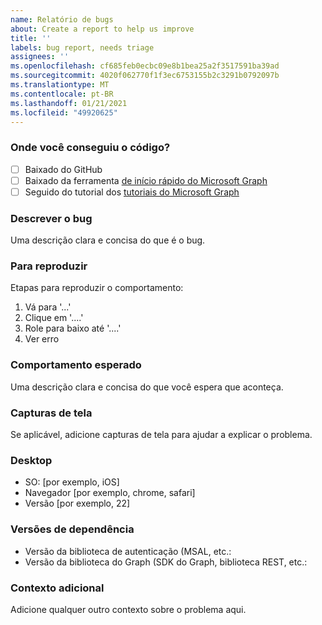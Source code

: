 ```yaml
---
name: Relatório de bugs
about: Create a report to help us improve
title: ''
labels: bug report, needs triage
assignees: ''
ms.openlocfilehash: cf685feb0ecbc09e8b1bea25a2f3517591ba39ad
ms.sourcegitcommit: 4020f062770f1f3ec6753155b2c3291b0792097b
ms.translationtype: MT
ms.contentlocale: pt-BR
ms.lasthandoff: 01/21/2021
ms.locfileid: "49920625"
---
```

### <a name="where-did-you-get-the-code"></a>Onde você conseguiu o código?

- [ ] Baixado do GitHub
- [ ] Baixado da ferramenta [de início rápido do Microsoft Graph](https://developer.microsoft.com/graph/quick-start)
- [ ] Seguido do tutorial dos [tutoriais do Microsoft Graph](https://docs.microsoft.com/graph/tutorials)

### <a name="describe-the-bug"></a>Descrever o bug

Uma descrição clara e concisa do que é o bug.

### <a name="to-reproduce"></a>Para reproduzir

Etapas para reproduzir o comportamento:

1. Vá para '...'
1. Clique em '....'
1. Role para baixo até '....'
1. Ver erro

### <a name="expected-behavior"></a>Comportamento esperado

Uma descrição clara e concisa do que você espera que aconteça.

### <a name="screenshots"></a>Capturas de tela

Se aplicável, adicione capturas de tela para ajudar a explicar o problema.

### <a name="desktop"></a>Desktop

- SO: [por exemplo, iOS]
- Navegador [por exemplo, chrome, safari]
- Versão [por exemplo, 22]

### <a name="dependency-versions"></a>Versões de dependência

- Versão da biblioteca de autenticação (MSAL, etc.:
- Versão da biblioteca do Graph (SDK do Graph, biblioteca REST, etc.:

### <a name="additional-context"></a>Contexto adicional

Adicione qualquer outro contexto sobre o problema aqui.
